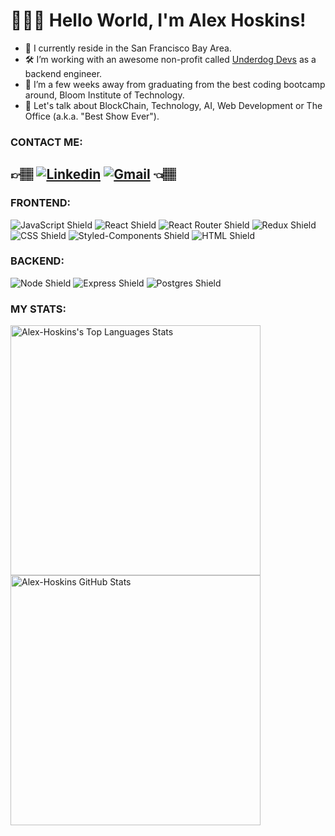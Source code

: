 # 🙋🏽‍♂️ Hello World, I'm Alex Hoskins!
- 🌉  I currently reside in the San Francisco Bay Area.
- 🛠  I’m working with an awesome non-profit called <a href="https://www.underdogdevs.org/">Underdog Devs</a> as a backend engineer.
- 📕  I’m a few weeks away from graduating from the best coding bootcamp around, Bloom Institute of Technology.
- 💬  Let's talk about BlockChain, Technology, AI, Web Development or The Office (a.k.a. "Best Show Ever").

### CONTACT ME:

## 👉🏽  [![Linkedin](https://img.shields.io/badge/LinkedIn-0077B5?style=for-the-badge&logo=linkedin&logoColor=white)](https://www.linkedin.com/in/alex-hoskins-dev/) [![Gmail](https://img.shields.io/badge/Gmail-D14836?style=for-the-badge&logo=gmail&logoColor=white)](mailto:alexrhoskins@gmail.com) 👈🏽

### FRONTEND: 

<div>
  <img alt="JavaScript Shield" src="https://img.shields.io/badge/JavaScript-F7DF1E?style=for-the-badge&logo=javascript&logoColor=black"/>
  <img alt="React Shield" src="https://img.shields.io/badge/React-20232A?style=for-the-badge&logo=react&logoColor=61DAFB"/>
  <img alt="React Router Shield" src="https://img.shields.io/badge/React_Router-CA4245?style=for-the-badge&logo=react-router&logoColor=white"/>
  <img alt="Redux Shield" src="https://img.shields.io/badge/Redux-593D88?style=for-the-badge&logo=redux&logoColor=white"/>
  <img alt="CSS Shield" src="https://img.shields.io/badge/CSS3-1572B6?style=for-the-badge&logo=css3&logoColor=white"/>
  <img alt="Styled-Components Shield" src="https://img.shields.io/badge/styled--components-DB7093?style=for-the-badge&logo=styled-components&logoColor=white"/>
  <img alt="HTML Shield" src="https://img.shields.io/badge/HTML5-E34F26?style=for-the-badge&logo=html5&logoColor=white"/>
  <img alt="" src=""/>
</div>

### BACKEND: 

<div>
  <img alt="Node Shield" src="https://img.shields.io/badge/Node.js-43853D?style=for-the-badge&logo=node.js&logoColor=white"/>
  <img alt="Express Shield" src="https://img.shields.io/badge/Express.js-404D59?style=for-the-badge"/>
  <img alt="Postgres Shield" src="https://img.shields.io/badge/PostgreSQL-316192?style=for-the-badge&logo=postgresql&logoColor=white"/>
  <img alt="" src="https://img.shields.io/badge/SQLite-07405E?style=for-the-badge&logo=sqlite&logoColor=white"/>
  <img alt="" src="https://img.shields.io/badge/Heroku-430098?style=for-the-badge&logo=heroku&logoColor=white"/>
  <img alt="" src=""/>
</div>

### MY STATS: 

<img alt="Alex-Hoskins's Top Languages Stats" src="https://github-readme-stats.vercel.app/api/top-langs/?username=Alex-Hoskins&hide=smalltalk&theme=buefy&layout=compact&show_icons=true&hide_border=false&line_height=20&title_color=3D3D3D&icon_color=1b93c9&show_owner=true" width="400" />
<img alt="Alex-Hoskins GitHub Stats" src="https://github-readme-stats.vercel.app/api?username=Alex-Hoskins&show_icons=true&hide_border=false&line_height=20&title_color=3D3D3D&icon_color=1b93c9&show_owner=true" width="400"/>

